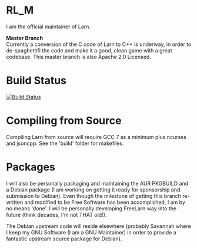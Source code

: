 # RL_M
I am the official maintainer of Larn.

<b>Master Branch</b></br>
Currently a conversion of the C code of Larn to C++ is underway, in order to de-spaghettifi the
code and make it a good, clean game with a great codebase.  This master branch is also Apache 2.0 Licensed.

# Build Status #

[![Build Status](https://travis-ci.org/atsb/RL_M.svg?branch=master)](https://travis-ci.org/atsb/RL_M)

# Compiling from Source #
Compiling Larn from source will require GCC 7 as a minimum plus ncurses and jsoncpp.  See the 'build' folder for makefiles.

# Packages #
I will also be personally packaging and maintaining the AUR PKGBUILD and a Debian package (I am working on getting it ready for sponsorship and submission to Debian).  Even though the milestone of getting this branch re-written and modified to be Free Software has been accomplished, I am by no means 'done'.  I will be personally developing FreeLarn way into the future (think decades, I'm not THAT old!).

The Debian upstream code will reside elsewhere (probably Savannah where I keep my GNU Software (I am a GNU Maintainer) in order to provide a fantastic upstream source package for Debian).
